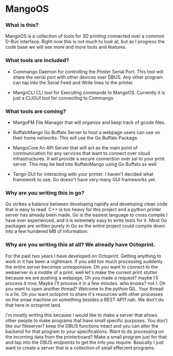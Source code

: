 # MangoOS

### What is this?
MangoOS is a collection of tools for 3D printing connected over a common D-Bus interface. Right now this is not much to look at, but as I progress the code base we will see more and more tools and features.

### What tools are included?

- Commango
Daemon for controlling the Printer Serial Port. This tool will share the serial port with other devices over DBUS. Any other program can tap into the Serial Feed and Write lines to the printer.

- MangoCLI
CLI tool for Executing commands to MangoOS. Currently it is just a CLIGUI tool for connecting to Commango

### What tools are coming?

- MangoFM
File Manager that will organize and keep track of gcode files.

- BuffaloMango
Go Buffalo Server to host a webpage users can use on their home networks. This will use the Go Buffalo Package.

- MangoCore
An API Server that will act as the main point of communication for any services that want to connect over cloud infrastructures. It will provide a secure connection over ssl to your print server. This may be tied into BuffaloMango using Go Buffalo as well

- Tango
GUI for interacting with your printer. I haven't decided what framework to use. Go doesn't have very many GUI frameworks yet.

### Why are you writing this in go?
Go strikes a balance between developing rapidly and developing clean code that is easy to read. C++ is too heavy for this project and a python printer server has already been made. Go is the easiest language to cross compile I have ever experienced, and it is extremely easy to write tests for it. Most Go packages are written purely in Go so the entire project could compile down into a few hundered MB of information. 

### Why are you writing this at all? We already have Octoprint.
For the past two years I have developed on Octoprint. Getting anything to work in it has been a nightmare. If you add too much processing suddenly the entire server becomes unresponsive. Oh you want to connect to the webserver in a middle of a print, well let's make the current print stutter because we are pushing a webpage. Oh you made a request? maybe I'll process it now, Maybe I'll process it in a few minutes. who knows? not I. Oh you want to open another thread? Welcome to the python GIL. Your thread is a lie. Oh you want octoprint to share it's resources with other processes on the smae machine on something besides a REST API? nah. We don't do that here in octoprint land. 

I'm mostly writing this because I would like to make a server that allows other people to make programs that have small specific purposes. You don't like our fileserver? keep the DBUS functions intact and you can alter the backend for that program to your specifications. Want to do processing on the incoming data from the printerboard? Make a small program just for that and tap into the DBUS endpoints to get the info you require. Basically I just want to create a server that is a collection of small effecient programs.
